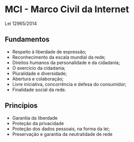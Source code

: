 
# MCI - Marco Civil da Internet

Lei  12965/2014
## Fundamentos
 - Respeito à liberdade de expressão;
 - Reconhecimento da escala mundial da rede;
 - Direitos humanos da personalidade e da cidadania;
 - O exercício da cidadania;
 - Pluralidade e diversidade;
 - Abertura e colaboração;
 - Livre iniciativa, concorrência e defesa do consumidor;
 - Finalidade social da rede.

## Princípios
- Garantia da liberdade
- Proteção da privacidade
- Proteção dos dados pessoais, na forma da lei;
- Preservação e garantia da neutralidade de rede

